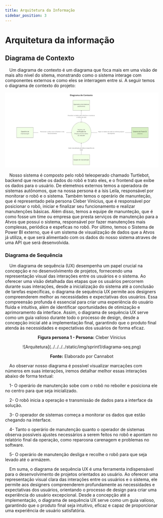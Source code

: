 ```yaml
---
title: Arquitetura da Informação
sidebar_position: 3
---
```


# Arquitetura da informação


## Diagrama de Contexto

&emsp;Um diagrama de contexto é um diagrama que foca mais em uma visão de mais alto nível do sitema, monstrando como o sistema interage com componentes externos e como eles se interragem entre si. A seguir temos o diagrama de contexto do projeto:

![User Stories](../../../../static/img/sprint1/diagrama_contexto.jpg)

&emsp;Nosso sistema é composto pelo robô teleoperado chamado Turtlebot, backend que recebe os dados do robô e trato eles, e o frontend que exibe os dados para o usuário. De elemetnos externos temos a operadora de sistemas autônomos, que na nossa persona é a ísis Leila, responsável por monitorar o robô e o sistema. Também temos o operário de manunteção, que é representado pela persona Cleber Vinicius, que é responsável por posicionar o robô, iniciar e finalizar seu funcionamento e realizar manutenções básicas. Além disso, temos a equipe de manunteção, que é como fosse um time ou empresa que presta serviços de manutenção para a Atvos que possui o sistema, responsável por fazer manutenções mais complexas, periódica e espeficas no robô. Por último, temos o Sistema de Power BI externo, que é um sistema de visualização de dados que a Atvos já utiliza, e que será alimentado com os dados do nosso sistema atraves de uma API que será desenvolvida.

### Diagrama de Sequência

&emsp;Um diagrama de sequência (UX) desempenha um papel crucial na concepção e no desenvolvimento de projetos, fornecendo uma representação visual das interações entre os usuários e o sistema. Ao oferecer uma visão detalhada das etapas que os usuários percorrem durante suas interações, desde a inicialização do sistema até a conclusão de tarefas específicas, o diagrama de sequência UX permite aos designers compreenderem melhor as necessidades e expectativas dos usuários. Essa compreensão profunda é essencial para criar uma experiência do usuário fluida e intuitiva, além de identificar oportunidades de otimização e aprimoramento da interface. Assim, o diagrama de sequência UX serve como um guia valioso durante todo o processo de design, desde a concepção inicial até a implementação final, garantindo que o produto final atenda às necessidades e expectativas dos usuários de forma eficaz.

<p align="center"><b> Figura persona 1 - Persona:</b> Cleber Vínicius </p>
<div align="center">
  ![Arquitetura](../../../../static/img/sprint1/diagrama-seq.png)
  <p><b>Fonte:</b> Elaborado por Cannabot</p>
</div>

&emsp;Ao observar nosso diagrama é possível visualizar marcações com números em suas interações, iremos detalhar melhor essas interações abaixo de forma textual:

&emsp;1- O operário de manutenção sobe com o robô no reboiler e posiciona ele no centro para que seja inicializado.

&emsp;2- O robô inicia a operação e transmissão de dados para a interface da solução.

&emsp;3- O operador de sistemas começa a monitorar os dados que estão chegando na interface.

&emsp;4- Tanto o operário de manutenção quanto o operador de sistemas observa possíveis ajustes necessários a serem feitos no robô e apontam no relatório final da operação, como reparosna carenagem e problemas no software.

&emsp;5- O operário de manutenção desliga e recolhe o robô para que seja levado até o armázem.

&emsp;Em suma, o diagrama de sequência UX é uma ferramenta indispensável para o desenvolvimento de projetos orientados ao usuário. Ao oferecer uma representação visual clara das interações entre os usuários e o sistema, ele permite aos designers compreenderem profundamente as necessidades e expectativas dos usuários, orientando o processo de design para criar uma experiência do usuário excepcional. Desde a concepção até a implementação, o diagrama de sequência UX serve como um guia valioso, garantindo que o produto final seja intuitivo, eficaz e capaz de proporcionar uma experiência de usuário satisfatória.
